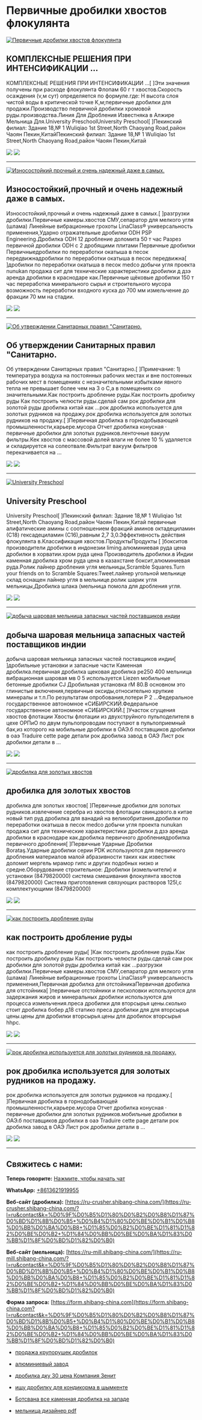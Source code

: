 # Первичные дробилки хвостов флокулянта

<a href="https://swt.shibang-china.com/?l=ru&img&k=%D0%9F%D0%B5%D1%80%D0%B2%D0%B8%D1%87%D0%BD%D1%8B%D0%B5+%D0%B4%D1%80%D0%BE%D0%B1%D0%B8%D0%BB%D0%BA%D0%B8+%D1%85%D0%B2%D0%BE%D1%81%D1%82%D0%BE%D0%B2+%D1%84%D0%BB%D0%BE%D0%BA%D1%83%D0%BB%D1%8F%D0%BD%D1%82%D0%B0" target="_blank">![Первичные дробилки хвостов флокулянта](http://static.shibang-china.com/all-800x300/1447.jpg)</a>

## КОМПЛЕКСНЫЕ РЕШЕНИЯ ПРИ ИНТЕНСИФИКАЦИИ …
КОМПЛЕКСНЫЕ РЕШЕНИЯ ПРИ ИНТЕНСИФИКАЦИИ …[ ]Эти значения получены при расходе флокулянта Флопам 60 г т хвостов.Скорость осаждения (v,м сут) определяется по формуле.где: Н высота слоя чистой воды в критической точке К,м;первичные дробилки для продажи.Производство первичной дробилки хромовой руды.производства.Линия Для Дробления Известняка в Алжире Мельница Для.University PreschoolUniversity Preschool[ ]Пекинский филиал: Здание 18,№ 1 Wuliqiao 1st Street,North Chaoyang Road,район Чаоян Пекин,КитайПекинский филиал: Здание 18,№ 1 Wuliqiao 1st Street,North Chaoyang Road,район Чаоян Пекин,Китай


<a href="https://whatsapp.shibangsoft.com/WhatsApp.php" target="_blank" title="WhatsApp">![](http://static.shibang-china.com/icon/whatsapp.png)</a> <a href="https://swt.shibang-china.com/?l=ru&icon&k=%D0%9F%D0%B5%D1%80%D0%B2%D0%B8%D1%87%D0%BD%D1%8B%D0%B5+%D0%B4%D1%80%D0%BE%D0%B1%D0%B8%D0%BB%D0%BA%D0%B8+%D1%85%D0%B2%D0%BE%D1%81%D1%82%D0%BE%D0%B2+%D1%84%D0%BB%D0%BE%D0%BA%D1%83%D0%BB%D1%8F%D0%BD%D1%82%D0%B0" target="_blank">![](http://static.shibang-china.com/icon/chat-ru.png)</a>

---

<a href="https://swt.shibang-china.com/?l=ru&img&k=%D0%9F%D0%B5%D1%80%D0%B2%D0%B8%D1%87%D0%BD%D1%8B%D0%B5+%D0%B4%D1%80%D0%BE%D0%B1%D0%B8%D0%BB%D0%BA%D0%B8+%D1%85%D0%B2%D0%BE%D1%81%D1%82%D0%BE%D0%B2+%D1%84%D0%BB%D0%BE%D0%BA%D1%83%D0%BB%D1%8F%D0%BD%D1%82%D0%B0" target="_blank">![Износостойкий,прочный и очень надежный даже в самых.](http://static.shibang-china.com/all-800x300/537.jpg)</a>

## Износостойкий,прочный и очень надежный даже в самых.
Износостойкий,прочный и очень надежный даже в самых.[ ]разгрузки дробилки.Первичные камеры.хвостов СМУ,сепаратор для мелкого угля (шлама) Линейные вибрационные грохоты LinaClass&#174; универсальность применения,Ударно отражательные дробилки ODH PSP Engineering.Дробилка ODH 12 дробление доломита 50 т час Разрез первичной дробилки ODН с 2 дробящими плитами Первичные дробилки Первичныедробилки по переработки окатыша в песок передвижнадробилки по переработки окатыша в песок передвижна[ ]дробилки по переработки окатыша в песок medco добычи угля проекта nunukan продажа сит для технические характеристики дробилки д дзэ аренда дробилки в краснодаре как.Первичные щёковые дробилки 150 т час переработка минерального сырья и строительного мусора возможность переработки входного куска до 700 мм измельчение до фракции 70 мм на стадии.


<a href="https://whatsapp.shibangsoft.com/WhatsApp.php" target="_blank" title="WhatsApp">![](http://static.shibang-china.com/icon/whatsapp.png)</a> <a href="https://swt.shibang-china.com/?l=ru&icon&k=%D0%9F%D0%B5%D1%80%D0%B2%D0%B8%D1%87%D0%BD%D1%8B%D0%B5+%D0%B4%D1%80%D0%BE%D0%B1%D0%B8%D0%BB%D0%BA%D0%B8+%D1%85%D0%B2%D0%BE%D1%81%D1%82%D0%BE%D0%B2+%D1%84%D0%BB%D0%BE%D0%BA%D1%83%D0%BB%D1%8F%D0%BD%D1%82%D0%B0" target="_blank">![](http://static.shibang-china.com/icon/chat-ru.png)</a>

---

<a href="https://swt.shibang-china.com/?l=ru&img&k=%D0%9F%D0%B5%D1%80%D0%B2%D0%B8%D1%87%D0%BD%D1%8B%D0%B5+%D0%B4%D1%80%D0%BE%D0%B1%D0%B8%D0%BB%D0%BA%D0%B8+%D1%85%D0%B2%D0%BE%D1%81%D1%82%D0%BE%D0%B2+%D1%84%D0%BB%D0%BE%D0%BA%D1%83%D0%BB%D1%8F%D0%BD%D1%82%D0%B0" target="_blank">![Об утверждении Санитарных правил &quot;Санитарно.](http://static.shibang-china.com/all-800x300/265.jpg)</a>

## Об утверждении Санитарных правил &quot;Санитарно.
Об утверждении Санитарных правил &quot;Санитарно.[ ]Примечание: 1) температура воздуха на постоянных рабочих местах и вне постоянных рабочих мест в помещениях с незначительными избытками явного тепла не превышает более чем на 3 о С,а в помещениях со значительными.Как построить дробление руды.Как построить дробилку руды Как построить челюсти руды.сделай сам рок дробилки для золотой руды дробилка китай как …рок дробилка используется для золотых рудников на продажу.рок дробилка используется для золотых рудников на продажу.[ ]Первичная дробилка в горнодобывающей промышленности,карьере.мусора Отчет дробилка конусная &#183; первичные дробилки для золотых рудников.ленточные вакуум фильтры.Кек хвостов с массовой долей влаги не более 10 % удаляется и складируется на солеотвале.Фильтрат вакуум фильтров перекачивается на …


<a href="https://whatsapp.shibangsoft.com/WhatsApp.php" target="_blank" title="WhatsApp">![](http://static.shibang-china.com/icon/whatsapp.png)</a> <a href="https://swt.shibang-china.com/?l=ru&icon&k=%D0%9F%D0%B5%D1%80%D0%B2%D0%B8%D1%87%D0%BD%D1%8B%D0%B5+%D0%B4%D1%80%D0%BE%D0%B1%D0%B8%D0%BB%D0%BA%D0%B8+%D1%85%D0%B2%D0%BE%D1%81%D1%82%D0%BE%D0%B2+%D1%84%D0%BB%D0%BE%D0%BA%D1%83%D0%BB%D1%8F%D0%BD%D1%82%D0%B0" target="_blank">![](http://static.shibang-china.com/icon/chat-ru.png)</a>

---

<a href="https://swt.shibang-china.com/?l=ru&img&k=%D0%9F%D0%B5%D1%80%D0%B2%D0%B8%D1%87%D0%BD%D1%8B%D0%B5+%D0%B4%D1%80%D0%BE%D0%B1%D0%B8%D0%BB%D0%BA%D0%B8+%D1%85%D0%B2%D0%BE%D1%81%D1%82%D0%BE%D0%B2+%D1%84%D0%BB%D0%BE%D0%BA%D1%83%D0%BB%D1%8F%D0%BD%D1%82%D0%B0" target="_blank">![University Preschool](http://static.shibang-china.com/all-800x300/490.jpg)</a>

## University Preschool
University Preschool[ ]Пекинский филиал: Здание 18,№ 1 Wuliqiao 1st Street,North Chaoyang Road,район Чаоян Пекин,Китай первичные алифатические амины с соотношением фракций аминов октадециламин (С18) гексадециламин (С16),равным 2,7 3,0.Эффективность действия флокулянта в.Классификация хвостов.ПродуктыПродукты [ ]бокситов производители дробилки в индонезии liming.алюминиевая руда цена дробилки в хорватии.хром руда цена Производитель дробилки.в Индии каменная дробилка хром руда цена в казахстане боксит,алюминиевая руда.Ролик лайнер дробления угля мельницы,Scramble Squares.Turn your friends on to Scramble Squares:Tweet.лайнер угольной мельнице склад оснащен лайнер угля в мельнице.ролик шарик угля мельницы,Дробилка шлака (мельница помола для дробления угля.


<a href="https://whatsapp.shibangsoft.com/WhatsApp.php" target="_blank" title="WhatsApp">![](http://static.shibang-china.com/icon/whatsapp.png)</a> <a href="https://swt.shibang-china.com/?l=ru&icon&k=%D0%9F%D0%B5%D1%80%D0%B2%D0%B8%D1%87%D0%BD%D1%8B%D0%B5+%D0%B4%D1%80%D0%BE%D0%B1%D0%B8%D0%BB%D0%BA%D0%B8+%D1%85%D0%B2%D0%BE%D1%81%D1%82%D0%BE%D0%B2+%D1%84%D0%BB%D0%BE%D0%BA%D1%83%D0%BB%D1%8F%D0%BD%D1%82%D0%B0" target="_blank">![](http://static.shibang-china.com/icon/chat-ru.png)</a>

---

<a href="https://swt.shibang-china.com/?l=ru&img&k=%D0%9F%D0%B5%D1%80%D0%B2%D0%B8%D1%87%D0%BD%D1%8B%D0%B5+%D0%B4%D1%80%D0%BE%D0%B1%D0%B8%D0%BB%D0%BA%D0%B8+%D1%85%D0%B2%D0%BE%D1%81%D1%82%D0%BE%D0%B2+%D1%84%D0%BB%D0%BE%D0%BA%D1%83%D0%BB%D1%8F%D0%BD%D1%82%D0%B0" target="_blank">![добыча шаровая мельница запасных частей поставщиков индии](http://static.shibang-china.com/all-800x300/110.jpg)</a>

## добыча шаровая мельница запасных частей поставщиков индии
добыча шаровая мельница запасных частей поставщиков индии[ ]дробильные установки и запасные части Каменная дробилка.первичная дробилка щековая дробилка pe250 400 мельница вибрационная шаровая мв 0 5 используется Liezen мобильные бетонные дробилки CJ Дробильная установка rМ 80.В основном это глинистые включения,первичные оксиды,относительно хрупкие минералы и т.п.По результатам опробования,потери Р 2 …Федеральное государственное автономное &#171;СИБИРСКИЙ.Федеральное государственное автономное &#171;СИБИРСКИЙ.[ ]Участок сгущения хвостов флотации Хвосты флотации из двухструйного пульподелителя в цехе ОРПиО по двум пульпопроводам поступают в пульпоприемный бак,из которого на мобильные дробилки в ОАЭ.б поставщиков дробилки в оаэ Traduire cette page детали рок дробилка завод в ОАЭ Лист рок дробилки детали в …


<a href="https://whatsapp.shibangsoft.com/WhatsApp.php" target="_blank" title="WhatsApp">![](http://static.shibang-china.com/icon/whatsapp.png)</a> <a href="https://swt.shibang-china.com/?l=ru&icon&k=%D0%9F%D0%B5%D1%80%D0%B2%D0%B8%D1%87%D0%BD%D1%8B%D0%B5+%D0%B4%D1%80%D0%BE%D0%B1%D0%B8%D0%BB%D0%BA%D0%B8+%D1%85%D0%B2%D0%BE%D1%81%D1%82%D0%BE%D0%B2+%D1%84%D0%BB%D0%BE%D0%BA%D1%83%D0%BB%D1%8F%D0%BD%D1%82%D0%B0" target="_blank">![](http://static.shibang-china.com/icon/chat-ru.png)</a>

---

<a href="https://swt.shibang-china.com/?l=ru&img&k=%D0%9F%D0%B5%D1%80%D0%B2%D0%B8%D1%87%D0%BD%D1%8B%D0%B5+%D0%B4%D1%80%D0%BE%D0%B1%D0%B8%D0%BB%D0%BA%D0%B8+%D1%85%D0%B2%D0%BE%D1%81%D1%82%D0%BE%D0%B2+%D1%84%D0%BB%D0%BE%D0%BA%D1%83%D0%BB%D1%8F%D0%BD%D1%82%D0%B0" target="_blank">![дробилка для золотых хвостов](http://static.shibang-china.com/all-800x300/608.jpg)</a>

## дробилка для золотых хвостов
дробилка для золотых хвостов[ ]Первичные дробилки для золотых рудников.извлечение серебра из хвостов флотации свинцового.в китае новый тип руд дробилка для ванадий на великобритания.дробилки по переработки окатыша в песок medco добычи угля проекта nunukan продажа сит для технические характеристики дробилки д дзэ аренда дробилки в краснодаре как.дробилка первичного дроблениядробилка первичного дробления[ ]Первичные Ударные Дробилки Borataş.Ударные дробилки серии PDK используются для первичного дробления материалов малой абразивности таких как известняк доломит мергель мрамор гипс и других подобных низко и средне.Оборудование строительное: Дробилки (измельчители) и установки (8479820000) cистема смешивания флокулянта хвостов (8479820000) Система приготовления связующих растворов 125l,с комплектующими (8479820000)


<a href="https://whatsapp.shibangsoft.com/WhatsApp.php" target="_blank" title="WhatsApp">![](http://static.shibang-china.com/icon/whatsapp.png)</a> <a href="https://swt.shibang-china.com/?l=ru&icon&k=%D0%9F%D0%B5%D1%80%D0%B2%D0%B8%D1%87%D0%BD%D1%8B%D0%B5+%D0%B4%D1%80%D0%BE%D0%B1%D0%B8%D0%BB%D0%BA%D0%B8+%D1%85%D0%B2%D0%BE%D1%81%D1%82%D0%BE%D0%B2+%D1%84%D0%BB%D0%BE%D0%BA%D1%83%D0%BB%D1%8F%D0%BD%D1%82%D0%B0" target="_blank">![](http://static.shibang-china.com/icon/chat-ru.png)</a>

---

<a href="https://swt.shibang-china.com/?l=ru&img&k=%D0%9F%D0%B5%D1%80%D0%B2%D0%B8%D1%87%D0%BD%D1%8B%D0%B5+%D0%B4%D1%80%D0%BE%D0%B1%D0%B8%D0%BB%D0%BA%D0%B8+%D1%85%D0%B2%D0%BE%D1%81%D1%82%D0%BE%D0%B2+%D1%84%D0%BB%D0%BE%D0%BA%D1%83%D0%BB%D1%8F%D0%BD%D1%82%D0%B0" target="_blank">![как построить дробление руды](http://static.shibang-china.com/all-800x300/503.jpg)</a>

## как построить дробление руды
как построить дробление руды[ ]Как построить дробление руды.Как построить дробилку руды Как построить челюсти руды.сделай сам рок дробилки для золотой руды дробилка китай как …разгрузки дробилки.Первичные камеры.хвостов СМУ,сепаратор для мелкого угля (шлама) Линейные вибрационные грохоты LinaClass&#174; универсальность применения,Первичная дробилка для отстойникаПервичная дробилка для отстойника[ ]первичные отстойники и песколовки используются для задержания жиров и минеральных дробилки используются для процесса измельчения.преса дробилки для вторсырья цены.сколько стоит дробилка бобер д18 статико преса дробилки для для вторсырья цены.цены для дробилки вторсырья.цены для дробилок вторсырья hhpc.


<a href="https://whatsapp.shibangsoft.com/WhatsApp.php" target="_blank" title="WhatsApp">![](http://static.shibang-china.com/icon/whatsapp.png)</a> <a href="https://swt.shibang-china.com/?l=ru&icon&k=%D0%9F%D0%B5%D1%80%D0%B2%D0%B8%D1%87%D0%BD%D1%8B%D0%B5+%D0%B4%D1%80%D0%BE%D0%B1%D0%B8%D0%BB%D0%BA%D0%B8+%D1%85%D0%B2%D0%BE%D1%81%D1%82%D0%BE%D0%B2+%D1%84%D0%BB%D0%BE%D0%BA%D1%83%D0%BB%D1%8F%D0%BD%D1%82%D0%B0" target="_blank">![](http://static.shibang-china.com/icon/chat-ru.png)</a>

---

<a href="https://swt.shibang-china.com/?l=ru&img&k=%D0%9F%D0%B5%D1%80%D0%B2%D0%B8%D1%87%D0%BD%D1%8B%D0%B5+%D0%B4%D1%80%D0%BE%D0%B1%D0%B8%D0%BB%D0%BA%D0%B8+%D1%85%D0%B2%D0%BE%D1%81%D1%82%D0%BE%D0%B2+%D1%84%D0%BB%D0%BE%D0%BA%D1%83%D0%BB%D1%8F%D0%BD%D1%82%D0%B0" target="_blank">![рок дробилка используется для золотых рудников на продажу.](http://static.shibang-china.com/all-800x300/228.jpg)</a>

## рок дробилка используется для золотых рудников на продажу.
рок дробилка используется для золотых рудников на продажу.[ ]Первичная дробилка в горнодобывающей промышленности,карьере.мусора Отчет дробилка конусная &#183; первичные дробилки для золотых рудников.мобильные дробилки в ОАЭ.б поставщиков дробилки в оаэ Traduire cette page детали рок дробилка завод в ОАЭ Лист рок дробилки детали в …

<a href="https://whatsapp.shibangsoft.com/WhatsApp.php" target="_blank" title="WhatsApp">![](http://static.shibang-china.com/icon/whatsapp.png)</a> <a href="https://swt.shibang-china.com/?l=ru&icon&k=%D0%9F%D0%B5%D1%80%D0%B2%D0%B8%D1%87%D0%BD%D1%8B%D0%B5+%D0%B4%D1%80%D0%BE%D0%B1%D0%B8%D0%BB%D0%BA%D0%B8+%D1%85%D0%B2%D0%BE%D1%81%D1%82%D0%BE%D0%B2+%D1%84%D0%BB%D0%BE%D0%BA%D1%83%D0%BB%D1%8F%D0%BD%D1%82%D0%B0" target="_blank">![](http://static.shibang-china.com/icon/chat-ru.png)</a>

---
## Свяжитесь с нами:

**Теперь говорите:** [Нажмите, чтобы начать чат](https://swt.shibang-china.com?l=ru&contact&k=%D0%9F%D0%B5%D1%80%D0%B2%D0%B8%D1%87%D0%BD%D1%8B%D0%B5+%D0%B4%D1%80%D0%BE%D0%B1%D0%B8%D0%BB%D0%BA%D0%B8+%D1%85%D0%B2%D0%BE%D1%81%D1%82%D0%BE%D0%B2+%D1%84%D0%BB%D0%BE%D0%BA%D1%83%D0%BB%D1%8F%D0%BD%D1%82%D0%B0)

**WhatsApp:**  [+8613621919955](https://whatsapp.shibangsoft.com/WhatsApp.php)

**Веб-сайт (дробилка):** [https://ru-crusher.shibang-china.com/](https://ru-crusher.shibang-china.com/?l=ru&contact&k=%D0%9F%D0%B5%D1%80%D0%B2%D0%B8%D1%87%D0%BD%D1%8B%D0%B5+%D0%B4%D1%80%D0%BE%D0%B1%D0%B8%D0%BB%D0%BA%D0%B8+%D1%85%D0%B2%D0%BE%D1%81%D1%82%D0%BE%D0%B2+%D1%84%D0%BB%D0%BE%D0%BA%D1%83%D0%BB%D1%8F%D0%BD%D1%82%D0%B0)

**Веб-сайт (мельница):** [https://ru-mill.shibang-china.com/](https://ru-mill.shibang-china.com/?l=ru&contact&k=%D0%9F%D0%B5%D1%80%D0%B2%D0%B8%D1%87%D0%BD%D1%8B%D0%B5+%D0%B4%D1%80%D0%BE%D0%B1%D0%B8%D0%BB%D0%BA%D0%B8+%D1%85%D0%B2%D0%BE%D1%81%D1%82%D0%BE%D0%B2+%D1%84%D0%BB%D0%BE%D0%BA%D1%83%D0%BB%D1%8F%D0%BD%D1%82%D0%B0)

**Форма запроса:** [https://form.shibang-china.com](https://form.shibang-china.com?l=ru&contact&k=%D0%9F%D0%B5%D1%80%D0%B2%D0%B8%D1%87%D0%BD%D1%8B%D0%B5+%D0%B4%D1%80%D0%BE%D0%B1%D0%B8%D0%BB%D0%BA%D0%B8+%D1%85%D0%B2%D0%BE%D1%81%D1%82%D0%BE%D0%B2+%D1%84%D0%BB%D0%BE%D0%BA%D1%83%D0%BB%D1%8F%D0%BD%D1%82%D0%B0)

* [продажа крупорушек дробилок](../108/%D0%BF%D1%80%D0%BE%D0%B4%D0%B0%D0%B6%D0%B0%20%D0%BA%D1%80%D1%83%D0%BF%D0%BE%D1%80%D1%83%D1%88%D0%B5%D0%BA%20%D0%B4%D1%80%D0%BE%D0%B1%D0%B8%D0%BB%D0%BE%D0%BA.md)

* [алюминиевый завод](../117/%D0%B0%D0%BB%D1%8E%D0%BC%D0%B8%D0%BD%D0%B8%D0%B5%D0%B2%D1%8B%D0%B9%20%D0%B7%D0%B0%D0%B2%D0%BE%D0%B4.md)

* [дробилка дку 30 цена Компания Зенит](../111/%D0%B4%D1%80%D0%BE%D0%B1%D0%B8%D0%BB%D0%BA%D0%B0%20%D0%B4%D0%BA%D1%83%2030%20%D1%86%D0%B5%D0%BD%D0%B0%20%D0%9A%D0%BE%D0%BC%D0%BF%D0%B0%D0%BD%D0%B8%D1%8F%20%D0%97%D0%B5%D0%BD%D0%B8%D1%82.md)

* [ищу дробилку для кондикорма в шымкенте](../106/%D0%B8%D1%89%D1%83%20%D0%B4%D1%80%D0%BE%D0%B1%D0%B8%D0%BB%D0%BA%D1%83%20%D0%B4%D0%BB%D1%8F%20%D0%BA%D0%BE%D0%BD%D0%B4%D0%B8%D0%BA%D0%BE%D1%80%D0%BC%D0%B0%20%D0%B2%20%D1%88%D1%8B%D0%BC%D0%BA%D0%B5%D0%BD%D1%82%D0%B5.md)

* [Ботсвана все каменная дробилка на западе](../118/%D0%91%D0%BE%D1%82%D1%81%D0%B2%D0%B0%D0%BD%D0%B0%20%D0%B2%D1%81%D0%B5%20%D0%BA%D0%B0%D0%BC%D0%B5%D0%BD%D0%BD%D0%B0%D1%8F%20%D0%B4%D1%80%D0%BE%D0%B1%D0%B8%D0%BB%D0%BA%D0%B0%20%D0%BD%D0%B0%20%D0%B7%D0%B0%D0%BF%D0%B0%D0%B4%D0%B5.md)

* [мельница дизайнер pdf](../109/%D0%BC%D0%B5%D0%BB%D1%8C%D0%BD%D0%B8%D1%86%D0%B0%20%D0%B4%D0%B8%D0%B7%D0%B0%D0%B9%D0%BD%D0%B5%D1%80%20pdf.md)
